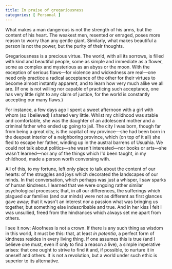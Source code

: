 ```yaml
---
title: In praise of gregariousness
categories: [ Personal ]
---
```


What makes a man dangerous is not the strength of his arms, but the
content of his heart. The weakest men, resented or enraged, poses more 
reason to worry than any gentle giant. Similarly, what makes beautiful a person
is not the power, but the purity of their thoughts. 

Gregariousness is a precious virtue. The world, with all its sorrows, is
filled with kind and beautiful people, some as simple and immediate as a flower,
some as complex and mysterious as an abyss or the moon. With the exception of
serious flaws—for violence and wickedness are real—one need only practice a
radical acceptance of the other for their virtues to become almost instantly
apparent, and to learn how very much alike we all are. (If one is not willing
nor capable of practicing such acceptance, one has very little right to any
claim of justice, for the world is constantly accepting our many flaws.)

For instance, a few days ago I spent a sweet afternoon with a girl
with whom (so I believed) I shared very little. Whilst my childhood was
stable and comfortable, she was the daughter of an adolescent mother and a
criminal father who ended up going to jail. The city I was born, though far from
being a great city, is the capital of my province—she had been born in
the deepest interior of a neighboring province, which (on top of it all) she fled to
escape her father, winding up in the austral barrens of Usuahia. We could not
talk about politics—she wasn't interested—nor books or arts—she wasn't
learned—nor any of the things which I'd been taught, in my childhood, made a
person worth conversing with. 

All of this, to my fortune, left only place to talk about the content of
our hearts: of the struggles and joys which decorated the landscapes of
our minds. In that conversation, which perhaps was just a whisper, I saw
sparks of human kindness. I learned that we were ongoing rather similar
psychological processes; that, in all our differences, the sufferings which
plagued our families (and our minds) were not as different as first glances
gave away; that it wasn't an interest nor a passion what was bringing us
together, but something else indescribable and true. And in her kiss I felt I
was unsullied, freed from the hindrances which always set me apart from others.


I see it now: Aloofness is not a crown. If there is any such thing as wisdom in
this world, it must be this: that, at least *in potentia*, a perfect form of
kindness resides in every living thing. If one assumes this is true (and I
believe one must, even if only to find a reason a live), a simple imperative
arises: that one ought to strive to find it and, if possible, to nurture it in
oneself and others. It is not a revolution, but a world under such ethic is
superior to its alternative.



